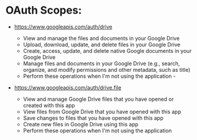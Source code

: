# OAuth Scopes:

- https://www.googleapis.com/auth/drive
  - View and manage the files and documents in your Google Drive
  - Upload, download, update, and delete files in your Google Drive
  - Create, access, update, and delete native Google documents in your Google Drive
  - Manage files and documents in your Google Drive (e.g., search, organize, and modify permissions and other metadata, such as title)
  - Perform these operations when I'm not using the application - 

- https://www.googleapis.com/auth/drive.file
  - View and manage Google Drive files that you have opened or created with this app
  - View files from Google Drive that you have opened with this app
  - Save changes to files that you have opened with this app
  - Create new files in Google Drive using this app
  - Perform these operations when I'm not using the application

